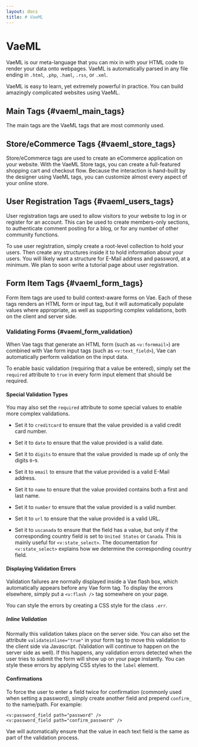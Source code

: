 ```yaml
---
layout: docs
title: # VaeML
---
```


# VaeML

VaeML is our meta-language that you can mix in with your HTML code to
render your data onto webpages. VaeML is automatically parsed in any
file ending in `.html`, `.php`, `.haml`, `.rss`, or `.xml`.

VaeML is easy to learn, yet extremely powerful in practice. You can
build amazingly complicated websites using VaeML.

## Main Tags {#vaeml_main_tags}

The main tags are the VaeML tags that are most commonly used.

## Store/eCommerce Tags {#vaeml_store_tags}

Store/eCommerce tags are used to create an eCommerce application on your
website. With the VaeML Store tags, you can create a full-featured
shopping cart and checkout flow. Because the interaction is hand-built
by the designer using VaeML tags, you can customize almost every aspect
of your online store.

## User Registration Tags {#vaeml_users_tags}

User registration tags are used to allow visitors to your website to log
in or register for an account. This can be used to create members-only
sections, to authenticate comment posting for a blog, or for any number
of other community functions.

To use user registration, simply create a root-level collection to hold
your users. Then create any structures inside it to hold information
about your users. You will likely want a structure for E-Mail address
and password, at a minimum. We plan to soon write a tutorial page about
user registration.

## Form Item Tags {#vaeml_form_tags}

Form Item tags are used to build context-aware forms on Vae. Each of
these tags renders an HTML form or input tag, but it will automatically
populate values where appropriate, as well as supporting complex
validations, both on the client and server side.

### Validating Forms {#vaeml_form_validation}

When Vae tags that generate an HTML form (such as `<v:formmail>`) are
combined with Vae form input tags (such as `<v:text_field>`), Vae can
automatically perform validation on the input data.

To enable basic validation (requiring that a value be entered), simply
set the `required` attribute to `true` in every form input element that
should be required.

#### Special Validation Types

You may also set the `required` attribute to some special values to
enable more complex validations.

-   Set it to `creditcard` to ensure that the value provided is a valid
    credit card number.

-   Set it to `date` to ensure that the value provided is a valid date.

-   Set it to `digits` to ensure that the value provided is made up of
    only the digits `0`-`9`.

-   Set it to `email` to ensure that the value provided is a valid
    E-Mail address.

-   Set it to `name` to ensure that the value provided contains both a
    first and last name.

-   Set it to `number` to ensure that the value provided is a
    valid number.

-   Set it to `url` to ensure that the value provided is a valid URL.

-   Set it to `uscanada` to ensure that the field has a value, but only
    if the corresponding country field is set to `United States` or
    `Canada`. This is mainly useful for `<v:state_select>`. The
    documentation for `<v:state_select>` explains how we determine the
    corresponding country field.

#### Displaying Validation Errors

Validation failures are normally displayed inside a Vae flash box, which
automatically appears before any Vae form tag. To display the errors
elsewhere, simply put a `<v:flash />` tag somewhere on your page.

You can style the errors by creating a CSS style for the class `.err`.

##### Inline Validation

Normally this validation takes place on the server side. You can also
set the attribute `validateinline="true"` in your form tag to move this
validation to the client side via Javascript. (Validation will continue
to happen on the server side as well). If this happens, any validation
errors detected when the user tries to submit the form will show up on
your page instantly. You can style these errors by applying CSS styles
to the `label` element.

#### Confirmations

To force the user to enter a field twice for confirmation (commonly used
when setting a password), simply create another field and prepend
`confirm_` to the name/path. For example:

    <v:password_field path="password" />
    <v:password_field path="confirm_password" />

Vae will automatically ensure that the value in each text field is the
same as part of the validation process.
